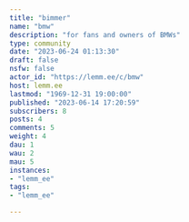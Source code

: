 ```yaml
---
title: "bimmer" 
name: "bmw"
description: "for fans and owners of BMWs"
type: community
date: "2023-06-24 01:13:30"
draft: false
nsfw: false
actor_id: "https://lemm.ee/c/bmw"
host: lemm.ee
lastmod: "1969-12-31 19:00:00"
published: "2023-06-14 17:20:59"
subscribers: 8
posts: 4
comments: 5
weight: 4
dau: 1
wau: 2
mau: 5
instances:
- "lemm_ee"
tags: 
- "lemm_ee"

---
```

